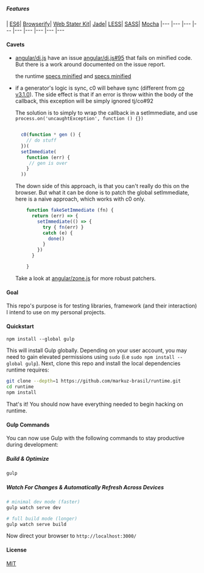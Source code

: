 ##### Features
| [ES6](https://github.com/sebmck/6to5)| [Browserify](http://browserify.org/)| [Web Stater Kit](https://github.com/google/web-starter-kit)| [Jade](http://jade-lang.com/)| [LESS](http://lesscss.org/)| [SASS](https://github.com/sass/node-sass)| [Mocha](http://mochajs.org/)
|--- |--- |--- |--- |--- |--- |--- |--- |---

#### Cavets

- [angular/di.js](https://github.com/angular/di.js) have an issue [angular/di.js#95](https://github.com/angular/di.js/issues/95) that fails on minified code. But there is a work around documented on the issue report.

  the runtime [specs minified](http://markuz-brasil.github.io/runtime/build/) and [specs minified](http://markuz-brasil.github.io/runtime/dev/)

- if a generator's logic is sync, c0 will behave sync (different from [co v3.1.0]()). The side effect is that if an error is throw within the body of the callback, this exception will be simply ignored tj/co#92 

  The solution is to simply to wrap the callback in a setImmediate, and use `process.on('uncaughtException', function () {})`
  
  ```javascript

    c0(function * gen () {
      // do stuff
    })(
    setImmediate(
      function (err) {
       // gen is over
      }
    ))
  ```

  The down side of this approach, is that you can't really do this on the browser. But what it can be done is to patch the global setImmediate, 
  here is a naive approach, which works with c0 only. 
  

  ```javascript
      function fakeSetImmediate (fn) {
        return (err) => {
          setImmediate(() => {
            try { fn(err) }
            catch (e) {
              done()
            }
          })
        }

      }

  ```

  Take a look at [angular/zone.js](https://github.com/angular/zone.js) for more robust patchers.

#### Goal
This repo's purpose is for testing libraries, framework (and their interaction) I intend to use on my personal projects. 

#### Quickstart

```
npm install --global gulp
```

This will install Gulp globally. Depending on your user account, you may need to gain elevated permissions using `sudo` (i.e `sudo npm install --global gulp`). Next, clone this repo and install the local dependencies runtime requires:

```sh
git clone --depth=1 https://github.com/markuz-brasil/runtime.git
cd runtime
npm install
```

That's it! You should now have everything needed to begin hacking on runtime.

#### Gulp Commands

You can now use Gulp with the following commands to stay productive during development:

##### Build & Optimize

```sh
gulp
```

##### Watch For Changes & Automatically Refresh Across Devices

```sh
# minimal dev mode (faster)
gulp watch serve dev

# full build mode (longer)
gulp watch serve build
```

Now direct your browser to `http://localhost:3000/`

#### License
[MIT](https://github.com/markuz-brasil/runtime/blob/master/LICENSE)
